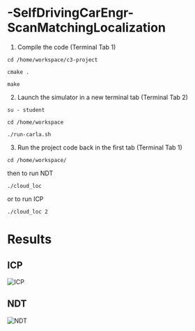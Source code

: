 # -SelfDrivingCarEngr-ScanMatchingLocalization

1. Compile the code (Terminal Tab 1)
```
cd /home/workspace/c3-project

cmake .

make
```
2. Launch the simulator in a new terminal tab (Terminal Tab 2)
```
su - student

cd /home/workspace

./run-carla.sh
```
3. Run the project code back in the first tab (Terminal Tab 1)
```
cd /home/workspace/
```
then to run NDT
```
./cloud_loc
```
or to run ICP
```
./cloud_loc 2
```
# Results
## ICP
![ICP](https://user-images.githubusercontent.com/23568809/160275220-69a80e70-296e-44c7-ac8f-26586092fa70.png)

## NDT
![NDT](https://user-images.githubusercontent.com/23568809/160275214-6dfcc8d1-d0aa-4037-8db3-a76dfd352205.png)

